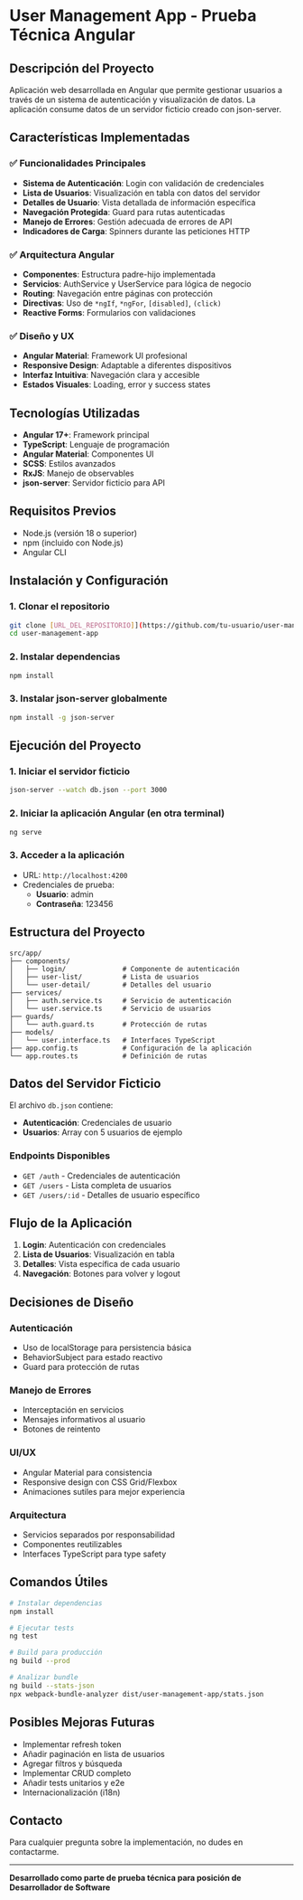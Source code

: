 # User Management App - Prueba Técnica Angular

## Descripción del Proyecto

Aplicación web desarrollada en Angular que permite gestionar usuarios a través de un sistema de autenticación y visualización de datos. La aplicación consume datos de un servidor ficticio creado con json-server.

## Características Implementadas

### ✅ Funcionalidades Principales
- **Sistema de Autenticación**: Login con validación de credenciales
- **Lista de Usuarios**: Visualización en tabla con datos del servidor
- **Detalles de Usuario**: Vista detallada de información específica
- **Navegación Protegida**: Guard para rutas autenticadas
- **Manejo de Errores**: Gestión adecuada de errores de API
- **Indicadores de Carga**: Spinners durante las peticiones HTTP

### ✅ Arquitectura Angular
- **Componentes**: Estructura padre-hijo implementada
- **Servicios**: AuthService y UserService para lógica de negocio
- **Routing**: Navegación entre páginas con protección
- **Directivas**: Uso de `*ngIf`, `*ngFor`, `[disabled]`, `(click)`
- **Reactive Forms**: Formularios con validaciones

### ✅ Diseño y UX
- **Angular Material**: Framework UI profesional
- **Responsive Design**: Adaptable a diferentes dispositivos
- **Interfaz Intuitiva**: Navegación clara y accesible
- **Estados Visuales**: Loading, error y success states

## Tecnologías Utilizadas

- **Angular 17+**: Framework principal
- **TypeScript**: Lenguaje de programación
- **Angular Material**: Componentes UI
- **SCSS**: Estilos avanzados
- **RxJS**: Manejo de observables
- **json-server**: Servidor ficticio para API

## Requisitos Previos

- Node.js (versión 18 o superior)
- npm (incluido con Node.js)
- Angular CLI

## Instalación y Configuración

### 1. Clonar el repositorio
```bash
git clone [URL_DEL_REPOSITORIO]](https://github.com/tu-usuario/user-management-app.git)
cd user-management-app
```

### 2. Instalar dependencias
```bash
npm install
```

### 3. Instalar json-server globalmente
```bash
npm install -g json-server
```

## Ejecución del Proyecto

### 1. Iniciar el servidor ficticio
```bash
json-server --watch db.json --port 3000
```

### 2. Iniciar la aplicación Angular (en otra terminal)
```bash
ng serve
```

### 3. Acceder a la aplicación
- URL: `http://localhost:4200`
- Credenciales de prueba:
  - **Usuario**: admin
  - **Contraseña**: 123456

## Estructura del Proyecto

```
src/app/
├── components/
│   ├── login/              # Componente de autenticación
│   ├── user-list/          # Lista de usuarios
│   └── user-detail/        # Detalles del usuario
├── services/
│   ├── auth.service.ts     # Servicio de autenticación
│   └── user.service.ts     # Servicio de usuarios
├── guards/
│   └── auth.guard.ts       # Protección de rutas
├── models/
│   └── user.interface.ts   # Interfaces TypeScript
├── app.config.ts           # Configuración de la aplicación
└── app.routes.ts           # Definición de rutas
```

## Datos del Servidor Ficticio

El archivo `db.json` contiene:
- **Autenticación**: Credenciales de usuario
- **Usuarios**: Array con 5 usuarios de ejemplo

### Endpoints Disponibles
- `GET /auth` - Credenciales de autenticación
- `GET /users` - Lista completa de usuarios
- `GET /users/:id` - Detalles de usuario específico

## Flujo de la Aplicación

1. **Login**: Autenticación con credenciales
2. **Lista de Usuarios**: Visualización en tabla
3. **Detalles**: Vista específica de cada usuario
4. **Navegación**: Botones para volver y logout

## Decisiones de Diseño

### Autenticación
- Uso de localStorage para persistencia básica
- BehaviorSubject para estado reactivo
- Guard para protección de rutas

### Manejo de Errores
- Interceptación en servicios
- Mensajes informativos al usuario
- Botones de reintento

### UI/UX
- Angular Material para consistencia
- Responsive design con CSS Grid/Flexbox
- Animaciones sutiles para mejor experiencia

### Arquitectura
- Servicios separados por responsabilidad
- Componentes reutilizables
- Interfaces TypeScript para type safety

## Comandos Útiles

```bash
# Instalar dependencias
npm install

# Ejecutar tests
ng test

# Build para producción
ng build --prod

# Analizar bundle
ng build --stats-json
npx webpack-bundle-analyzer dist/user-management-app/stats.json
```

## Posibles Mejoras Futuras

- Implementar refresh token
- Añadir paginación en lista de usuarios
- Agregar filtros y búsqueda
- Implementar CRUD completo
- Añadir tests unitarios y e2e
- Internacionalización (i18n)

## Contacto

Para cualquier pregunta sobre la implementación, no dudes en contactarme.

---

**Desarrollado como parte de prueba técnica para posición de Desarrollador de Software**
